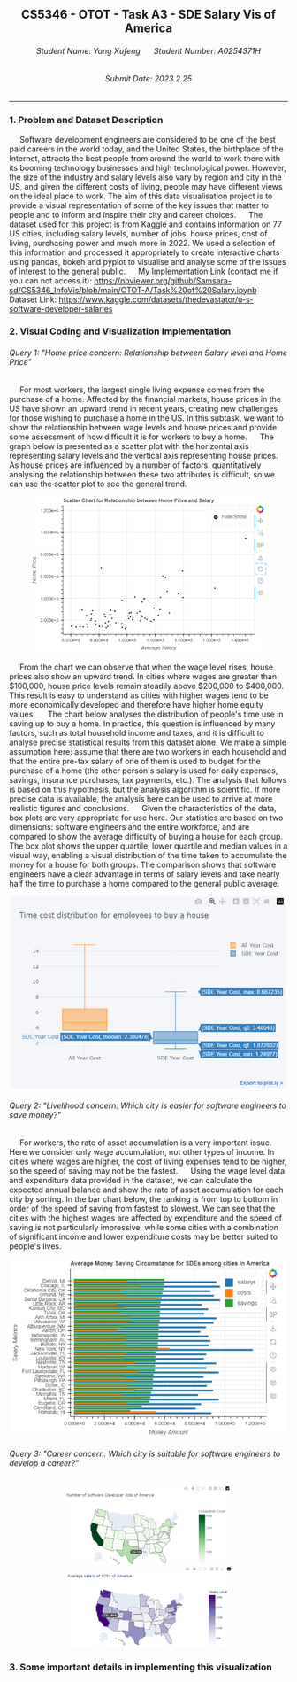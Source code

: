 <center>

## CS5346 - OTOT - Task A3 - SDE Salary Vis of America
###### Student Name: Yang Xufeng $\quad$ Student Number: A0254371H
###### Submit Date: 2023.2.25
</center>

---

### 1. Problem and Dataset Description
$\,\quad$Software development engineers are considered to be one of the best paid careers in the world today, and the United States, the birthplace of the Internet, attracts the best people from around the world to work there with its booming technology businesses and high technological power. However, the size of the industry and salary levels also vary by region and city in the US, and given the different costs of living, people may have different views on the ideal place to work. The aim of this data visualisation project is to provide a visual representation of some of the key issues that matter to people and to inform and inspire their city and career choices.
$\,\quad$The dataset used for this project is from Kaggle and contains information on 77 US cities, including salary levels, number of jobs, house prices, cost of living, purchasing power and much more in 2022. We used a selection of this information and processed it appropriately to create interactive charts using pandas, bokeh and pyplot to visualise and analyse some of the issues of interest to the general public.
$\,\quad$My Implementation Link (contact me if you can not access it): https://nbviewer.org/github/Samsara-sd/CS5346_InfoVis/blob/main/OTOT-A/Task%20of%20Salary.ipynb
$\,\quad$Dataset Link: https://www.kaggle.com/datasets/thedevastator/u-s-software-developer-salaries

### 2. Visual Coding and Visualization Implementation
###### Query 1: "Home price concern: Relationship between Salary level and Home Price"
$\,\quad$For most workers, the largest single living expense comes from the purchase of a home. Affected by the financial markets, house prices in the US have shown an upward trend in recent years, creating new challenges for those wishing to purchase a home in the US. In this subtask, we want to show the relationship between wage levels and house prices and provide some assessment of how difficult it is for workers to buy a home.
$\,\quad$The graph below is presented as a scatter plot with the horizontal axis representing salary levels and the vertical axis representing house prices. As house prices are influenced by a number of factors, quantitatively analysing the relationship between these two attributes is difficult, so we can use the scatter plot to see the general trend.
<center>
<img src="./q1-3.png" width = 430/>
</center>

$\,\quad$From the chart we can observe that when the wage level rises, house prices also show an upward trend. In cities where wages are greater than \$100,000, house price levels remain steadily above \$200,000 to \$400,000. This result is easy to understand as cities with higher wages tend to be more economically developed and therefore have higher home equity values.
$\,\quad$The chart below analyses the distribution of people's time use in saving up to buy a home. In practice, this question is influenced by many factors, such as total household income and taxes, and it is difficult to analyse precise statistical results from this dataset alone. We make a simple assumption here: assume that there are two workers in each household and that the entire pre-tax salary of one of them is used to budget for the purchase of a home (the other person's salary is used for daily expenses, savings, insurance purchases, tax payments, etc.). The analysis that follows is based on this hypothesis, but the analysis algorithm is scientific. If more precise data is available, the analysis here can be used to arrive at more realistic figures and conclusions.
$\,\quad$Given the characteristics of the data, box plots are very appropriate for use here. Our statistics are based on two dimensions: software engineers and the entire workforce, and are compared to show the average difficulty of buying a house for each group. The box plot shows the upper quartile, lower quartile and median values in a visual way, enabling a visual distribution of the time taken to accumulate the money for a house for both groups. The comparison shows that software engineers have a clear advantage in terms of salary levels and take nearly half the time to purchase a home compared to the general public average.
<center>
<img src="./q1-2.png" width = 500/>
</center>

###### Query 2: "Livelihood concern: Which city is easier for software engineers to save money?"

$\,\quad$For workers, the rate of asset accumulation is a very important issue. Here we consider only wage accumulation, not other types of income. In cities where wages are higher, the cost of living expenses tend to be higher, so the speed of saving may not be the fastest.
$\,\quad$Using the wage level data and expenditure data provided in the dataset, we can calculate the expected annual balance and show the rate of asset accumulation for each city by sorting. In the bar chart below, the ranking is from top to bottom in order of the speed of saving from fastest to slowest. We can see that the cities with the highest wages are affected by expenditure and the speed of saving is not particularly impressive, while some cities with a combination of significant income and lower expenditure costs may be better suited to people's lives.
<center>
<img src="./q2-1.png" width = 500/>
</center>

###### Query 3: "Career concern: Which city is suitable for software engineers to develop a career?"

<center>
<img src="./q3-1.png" width = 300 style="display:inline-block;"/>
<img src="./q3-2.png" width = 300 style="display:inline-block;"/>
</center>


### 3. Some important details in implementing this visualization
$\,\quad$